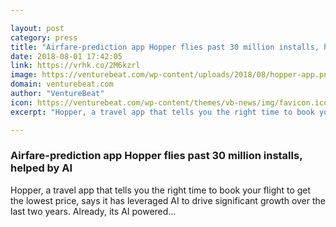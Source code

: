```yaml
---

layout: post
category: press
title: "Airfare-prediction app Hopper flies past 30 million installs, helped by AI"
date: 2018-08-01 17:42:05
link: https://vrhk.co/2M6kzrl
image: https://venturebeat.com/wp-content/uploads/2018/08/hopper-app.png?fit=1900%2C950&strip=all
domain: venturebeat.com
author: "VentureBeat"
icon: https://venturebeat.com/wp-content/themes/vb-news/img/favicon.ico
excerpt: "Hopper, a travel app that tells you the right time to book your flight to get the lowest price, says it has leveraged AI to drive significant growth over the last two years. Already, its AI powered…"

---
```


### Airfare-prediction app Hopper flies past 30 million installs, helped by AI

Hopper, a travel app that tells you the right time to book your flight to get the lowest price, says it has leveraged AI to drive significant growth over the last two years. Already, its AI powered…